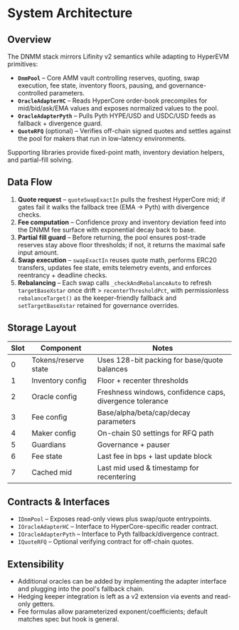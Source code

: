 # System Architecture

## Overview

The DNMM stack mirrors Lifinity v2 semantics while adapting to HyperEVM primitives:

- **`DnmPool`** – Core AMM vault controlling reserves, quoting, swap execution, fee state, inventory floors, pausing, and governance-controlled parameters.
- **`OracleAdapterHC`** – Reads HyperCore order-book precompiles for mid/bid/ask/EMA values and exposes normalized values to the pool.
- **`OracleAdapterPyth`** – Pulls Pyth HYPE/USD and USDC/USD feeds as fallback + divergence guard.
- **`QuoteRFQ`** (optional) – Verifies off-chain signed quotes and settles against the pool for makers that run in low-latency environments.

Supporting libraries provide fixed-point math, inventory deviation helpers, and partial-fill solving.

## Data Flow

1. **Quote request** – `quoteSwapExactIn` pulls the freshest HyperCore mid; if gates fail it walks the fallback tree (EMA → Pyth) with divergence checks.
2. **Fee computation** – Confidence proxy and inventory deviation feed into the DNMM fee surface with exponential decay back to base.
3. **Partial fill guard** – Before returning, the pool ensures post-trade reserves stay above floor thresholds; if not, it returns the maximal safe input amount.
4. **Swap execution** – `swapExactIn` reuses quote math, performs ERC20 transfers, updates fee state, emits telemetry events, and enforces reentrancy + deadline checks.
5. **Rebalancing** – Each swap calls `_checkAndRebalanceAuto` to refresh `targetBaseXstar` once drift > `recenterThresholdPct`, with permissionless `rebalanceTarget()` as the keeper-friendly fallback and `setTargetBaseXstar` retained for governance overrides.

## Storage Layout

| Slot | Component | Notes |
|------|-----------|-------|
| 0    | Tokens/reserve state | Uses 128-bit packing for base/quote balances |
| 1    | Inventory config     | Floor + recenter thresholds |
| 2    | Oracle config        | Freshness windows, confidence caps, divergence tolerance |
| 3    | Fee config           | Base/alpha/beta/cap/decay parameters |
| 4    | Maker config         | On-chain S0 settings for RFQ path |
| 5    | Guardians            | Governance + pauser |
| 6    | Fee state            | Last fee in bps + last update block |
| 7    | Cached mid           | Last mid used & timestamp for recentering |

## Contracts & Interfaces

- `IDnmPool` – Exposes read-only views plus swap/quote entrypoints.
- `IOracleAdapterHC` – Interface to HyperCore-specific reader contract.
- `IOracleAdapterPyth` – Interface to Pyth fallback/divergence contract.
- `IQuoteRFQ` – Optional verifying contract for off-chain quotes.

## Extensibility

- Additional oracles can be added by implementing the adapter interface and plugging into the pool's fallback chain.
- Hedging keeper integration is left as a v2 extension via events and read-only getters.
- Fee formulas allow parameterized exponent/coefficients; default matches spec but hook is general.
